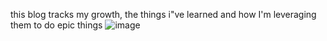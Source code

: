 this blog tracks my growth, the things i"ve learned and how I'm leveraging them to do epic things
![image](https://github.com/user-attachments/assets/8b7f9c84-a93d-40af-8a35-ee17149ecdb8)

